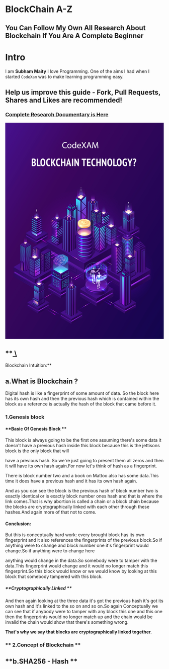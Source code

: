 # BlockChain A-Z
## You Can Follow My Own All Research About Blockchain If You Are A Complete Beginner  

# Intro
I am **Subham Maity**
I love Programming. One of the aims I had when I started ```CodeXam``` was to make learning programming easy.
## Help us improve this guide - **Fork, Pull Requests, Shares and Likes are recommended**!

### [Complete Research Documentary is Here](https://docs.google.com/document/d/1yB6Hkohe-y_NbCcozgvQXRgCS3fUvq03pM2vzaQxnSk/edit?usp=sharing)

![screenshot](https://github.com/Subham-Maity/Blockchain-Research-A-Z/blob/master/BlockChainXam.jpg)


## **<span style="text-decoration:underline;"> \
Blockchain Intuition:</span>**


## **a.What is Blockchain ?**

Digital hash is like a fingerprint of some amount of data. So the block here has its own hash and then the previous hash which is contained within the block as  a reference is actually the hash of the block that came before it.


### **1.Genesis block**


#### **Basic Of Genesis Block **

This block is always going to be the first one assuming there's some data it doesn't have a previous hash inside this block because this is the jettisons block is the only block that will

have a previous hash. So we're just going to present them all zeros and then it will have its own hash again.For now let's think of hash as a fingerprint.

There is block number two and a book on Mattoo also has some data.This time it does have a previous hash and it has its own hash again.

And as you can see the block is the previous hash of block number two is exactly identical or is exactly block number ones hash and that is where the link comes.That is why abortion is called a chain or a block chain because the blocks are cryptographically linked with each other through these hashes.And again more of that not to come.


#### **Conclusion:**

But this is conceptually hard work: every brought block has its own fingerprint and it also references the fingerprints of the previous block.So if anything were to change and block number one it's fingerprint would change.So if anything were to change here

anything would change in the data.So somebody were to tamper with the data.This fingerprint would change and it would no longer match this fingerprint.So this block would know or we would know by looking at this block that somebody tampered with this block.


##### **Cryptographically Linked **

And then again looking at the three data it's got the previous hash it's got its own hash and it's linked to the so on and so on.So again Conceptually we can see that if anybody were to tamper with any block this one and this one then the fingerprints would no longer match up and the chain would be invalid the chain would show that there's something wrong.

**That's why we say that blocks are cryptographically linked together.**


### ** 2.Concept of Blockchain **


## **b.SHA256 - Hash **

